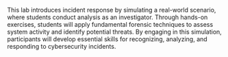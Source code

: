  This lab introduces incident response by simulating a real-world scenario, where students conduct analysis as an investigator. Through hands-on exercises, students will apply fundamental forensic techniques to assess system activity and identify potential threats. By engaging in this simulation, participants will develop essential skills for recognizing, analyzing, and responding to cybersecurity incidents. 
